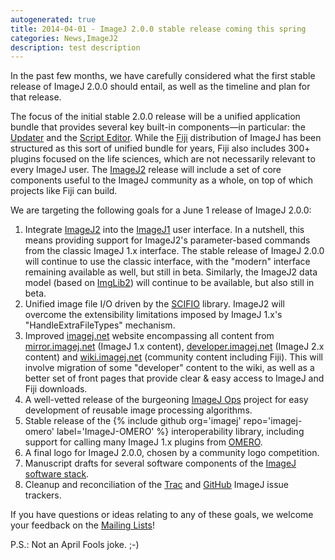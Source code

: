 ```yaml
---
autogenerated: true
title: 2014-04-01 - ImageJ 2.0.0 stable release coming this spring
categories: News,ImageJ2
description: test description
---
```


In the past few months, we have carefully considered what the first stable release of ImageJ 2.0.0 should entail, as well as the timeline and plan for that release.

The focus of the initial stable 2.0.0 release will be a unified application bundle that provides several key built-in components—in particular: the [Updater](/plugins/updater) and the [Script Editor](/scripting/script-editor). While the [Fiji](/fiji) distribution of ImageJ has been structured as this sort of unified bundle for years, Fiji also includes 300+ plugins focused on the life sciences, which are not necessarily relevant to every ImageJ user. The [ImageJ2](/software/imagej2) release will include a set of core components useful to the ImageJ community as a whole, on top of which projects like Fiji can build.

We are targeting the following goals for a June 1 release of ImageJ 2.0.0:

1.  Integrate [ImageJ2](/software/imagej2) into the [ImageJ1](/software/imagej1) user interface. In a nutshell, this means providing support for ImageJ2's parameter-based commands from the classic ImageJ 1.x interface. The stable release of ImageJ 2.0.0 will continue to use the classic interface, with the "modern" interface remaining available as well, but still in beta. Similarly, the ImageJ2 data model (based on [ImgLib2](/imglib2)) will continue to be available, but also still in beta.
2.  Unified image file I/O driven by the [SCIFIO](/software/scifio) library. ImageJ2 will overcome the extensibility limitations imposed by ImageJ 1.x's "HandleExtraFileTypes" mechanism.
3.  Improved [imagej.net](https://imagej.net/) website encompassing all content from [mirror.imagej.net](/ij/) (ImageJ 1.x content), [developer.imagej.net](http://developer.imagej.net/) (ImageJ 2.x content) and [wiki.imagej.net](http://wiki.imagej.net/) (community content including Fiji). This will involve migration of some "developer" content to the wiki, as well as a better set of front pages that provide clear & easy access to ImageJ and Fiji downloads.
4.  A well-vetted release of the burgeoning [ImageJ Ops](/libs/imagej-ops) project for easy development of reusable image processing algorithms.
5.  Stable release of the {% include github org='imagej' repo='imagej-omero' label='ImageJ-OMERO' %} interoperability library, including support for calling many ImageJ 1.x plugins from [OMERO](http://openmicroscopy.org/info/omero).
6.  A final logo for ImageJ 2.0.0, chosen by a community logo competition.
7.  Manuscript drafts for several software components of the [ImageJ software stack](/develop/architecture).
8.  Cleanup and reconciliation of the [Trac](http://trac.imagej.net/) and [GitHub](https://github.com/imagej/imagej/issues) ImageJ issue trackers.

If you have questions or ideas relating to any of these goals, we welcome your feedback on the [Mailing Lists](/about/mailing-lists)!

P.S.: Not an April Fools joke. ;-)

 
